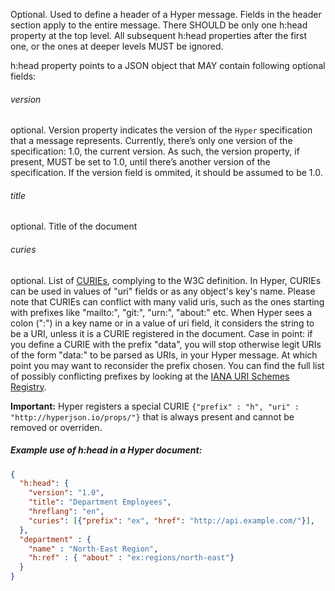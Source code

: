 Optional. Used to define a header of a Hyper message. Fields in the header section
apply to the entire message. There SHOULD be only one h:head property at the top
level. All subsequent h:head properties after the first one, or the ones at
deeper levels MUST be ignored.

h:head property points to a JSON object that MAY contain following optional
fields:

###### version

optional. Version property indicates the version of the `Hyper`
specification    that a message represents. Currently, there’s only one
version of the specification: 1.0, the current version. As such, the
version property, if present, MUST be set to 1.0, until there’s another
version of the specification. If the version field is ommited, it should be
assumed to be 1.0.

###### title

optional. Title of the document

###### curies

optional. List of
[CURIEs](https://www.w3.org/TR/2010/NOTE-curie-20101216/), complying to the
W3C definition. In Hyper, CURIEs can be used in values of "uri" fields or
as any object's key's name. Please note that CURIEs can conflict with many
valid uris, such as the ones starting with prefixes like "mailto:", "git:",
"urn:", "about:" etc. When Hyper sees a colon (":") in a key name or in a
value of uri field, it considers the string to be a URI, unless it is a
CURIE registered in the document. Case in point: if you define a CURIE with
the prefix "data", you will stop otherwise legit URIs of the form "data:"
to be parsed as URIs, in your Hyper message. At which point you may want to
reconsider the prefix chosen. You can find the full list of possibly
conflicting prefixes by looking at the [IANA URI Schemes
Registry](https://www.iana.org/assignments/uri-schemes/uri-schemes.xhtml#uri-schemes-1).

**Important:** Hyper registers a special CURIE `{"prefix" : "h", "uri" :
"http://hyperjson.io/props/"}` that is always present and cannot
be removed or overriden.

##### Example use of h:head in a Hyper document:

```json
{
  "h:head": {
    "version": "1.0",
    "title": "Department Employees",
    "hreflang": "en",
    "curies": [{"prefix": "ex", "href": "http://api.example.com/"}],
  },
  "department" : {
    "name" : "North-East Region",
    "h:ref" : { "about" : "ex:regions/north-east"}
  }
}
```
